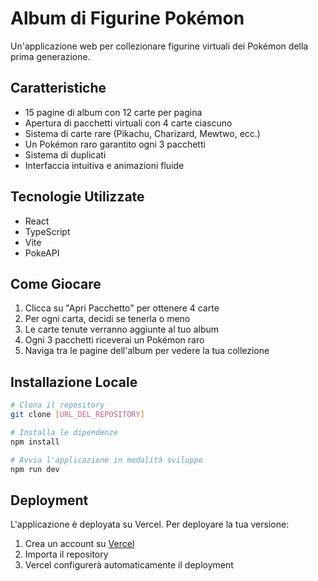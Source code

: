 # Album di Figurine Pokémon

Un'applicazione web per collezionare figurine virtuali dei Pokémon della prima generazione.

## Caratteristiche

- 15 pagine di album con 12 carte per pagina
- Apertura di pacchetti virtuali con 4 carte ciascuno
- Sistema di carte rare (Pikachu, Charizard, Mewtwo, ecc.)
- Un Pokémon raro garantito ogni 3 pacchetti
- Sistema di duplicati
- Interfaccia intuitiva e animazioni fluide

## Tecnologie Utilizzate

- React
- TypeScript
- Vite
- PokeAPI

## Come Giocare

1. Clicca su "Apri Pacchetto" per ottenere 4 carte
2. Per ogni carta, decidi se tenerla o meno
3. Le carte tenute verranno aggiunte al tuo album
4. Ogni 3 pacchetti riceverai un Pokémon raro
5. Naviga tra le pagine dell'album per vedere la tua collezione

## Installazione Locale

```bash
# Clona il repository
git clone [URL_DEL_REPOSITORY]

# Installa le dipendenze
npm install

# Avvia l'applicazione in modalità sviluppo
npm run dev
```

## Deployment

L'applicazione è deployata su Vercel. Per deployare la tua versione:

1. Crea un account su [Vercel](https://vercel.com)
2. Importa il repository
3. Vercel configurerà automaticamente il deployment
